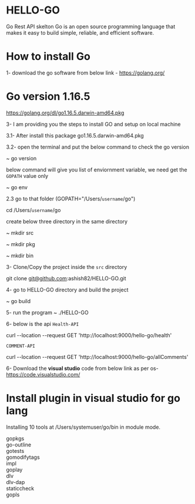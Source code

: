 # HELLO-GO
Go Rest API skelton
Go is an open source programming language that makes it easy to build simple, reliable, and efficient software.
# How to install Go
1- download the go software from below link - https://golang.org/
# Go version 1.16.5 
https://golang.org/dl/go1.16.5.darwin-amd64.pkg


3- I am providing you the steps to install GO and setup on local machine
 
 3.1- After install this package
  go1.16.5.darwin-amd64.pkg 

 3.2- open the terminal and put the below command to check the go version

 ~ go version

 below command will give you list of enviornment variable, we need get the `GOPATH` value only 

 ~ go env  

 2.3 go to that folder (GOPATH="/Users/`username`/go")

 cd /Users/`username`/go
 
 create below three directory in the same directory

 ~ mkdir src

 ~ mkdir pkg

 ~ mkdir bin

 3- Clone/Copy the project inside the `src` directory 

git clone git@github.com:ashish82/HELLO-GO.git

4- go to HELLO-GO directory and build the project

~ go build

5- run the program
~ ./HELLO-GO

6- below is the api 
`Health-API`

curl --location --request GET 'http://localhost:9000/hello-go/health'

`COMMENT-API`

curl --location --request GET 'http://localhost:9000/hello-go/allComments'


6- Download the <b> visual studio</b> code from below link as per os- https://code.visualstudio.com/

# Install plugin in visual studio for go lang
Installing 10 tools at 
/Users/systemuser/go/bin in module mode.

  gopkgs <br>
  go-outline <br>
  gotests <br>
  gomodifytags <br>
  impl <br>
  goplay <br>
  dlv <br>
  dlv-dap <br>
  staticcheck <br>
  gopls <br>
